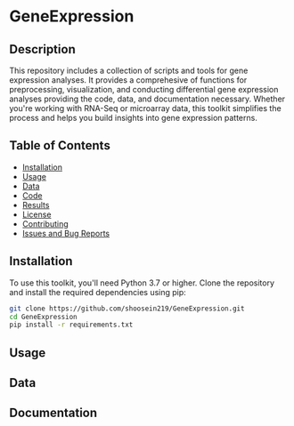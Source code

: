 # GeneExpression

## Description
This repository includes a collection of scripts and tools for gene expression analyses. It provides a comprehesive of functions for preprocessing, visualization, and conducting differential gene expression analyses providing the code, data, and documentation necessary. Whether you're working with RNA-Seq or microarray data, this toolkit simplifies the process and helps you build insights into gene expression patterns.

## Table of Contents
- [Installation](#installation)
- [Usage](#usage)
- [Data](#data)
- [Code](#code)
- [Results](#results)
- [License](#license)
- [Contributing](#contributing)
- [Issues and Bug Reports](#issues-and-bug-reports)

## Installation

To use this toolkit, you'll need Python 3.7 or higher. Clone the repository and install the required dependencies using pip:

```bash
git clone https://github.com/shoosein219/GeneExpression.git
cd GeneExpression
pip install -r requirements.txt
```
## Usage

## Data

## Documentation
